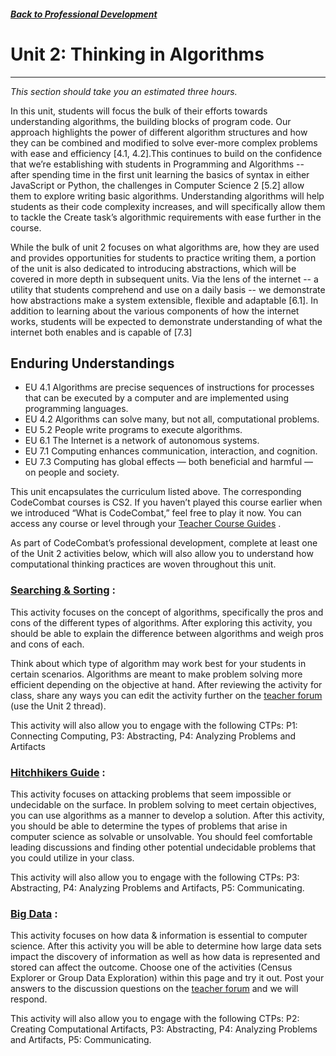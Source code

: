 ##### [Back to Professional Development](/apcsp/professional-development) 
# Unit 2: Thinking in Algorithms
-----
*This section should take you an estimated three hours.*

In this unit, students will focus the bulk of their efforts towards understanding algorithms, the building blocks of program code. Our approach highlights the power of different algorithm structures and how they can be combined and modified to solve ever-more complex problems with ease and efficiency [4.1, 4.2].This continues to build on the confidence that we’re establishing with students in Programming and Algorithms -- after spending time in the first unit learning the basics of syntax in either JavaScript or Python, the challenges in Computer Science 2 [5.2] allow them to explore writing basic algorithms. Understanding algorithms will help students as their code complexity increases, and will specifically allow them to tackle the Create task’s algorithmic requirements with ease further in the course. 

While the bulk of unit 2 focuses on what algorithms are, how they are used and provides opportunities for students to practice writing them, a portion of the unit is also dedicated to introducing abstractions, which will be covered in more depth in subsequent units. Via the lens of the internet -- a utility that students comprehend and use on a daily basis -- we demonstrate how abstractions make a system extensible, flexible and adaptable [6.1]. In addition to learning about the various components of how the internet works, students will be expected to demonstrate understanding of what the internet both enables and is capable of [7.3]

## Enduring Understandings
- EU 4.1 Algorithms are precise sequences of instructions for processes that can be executed by a computer and are implemented using programming languages.
- EU 4.2 Algorithms can solve many, but not all, computational problems.
- EU 5.2 People write programs to execute algorithms.
- EU 6.1 The Internet is a network of autonomous systems.
- EU 7.1 Computing enhances communication, interaction, and cognition.
- EU 7.3 Computing has global effects — both beneficial and harmful — on people and society.


This unit encapsulates the curriculum listed above. The corresponding CodeCombat courses is CS2. If you haven’t played this course earlier when we introduced “What is CodeCombat,” feel free to play it now. You can access any course or level through your [Teacher Course Guides](https://codecombat.com/teachers/courses) . 

As part of CodeCombat’s professional development, complete at least one of the Unit 2 activities below, which will also allow you to understand how computational thinking practices are woven throughout this unit.

### [Searching & Sorting](https://codecombat.com/apcsp/markdown/apcsp-search-sort) : 
This activity focuses on the concept of algorithms, specifically the pros and cons of the different types of algorithms. After exploring this activity, you should be able to explain the difference between algorithms and weigh pros and cons of each.

Think about which type of algorithm may work best for your students in certain scenarios. Algorithms are meant to make problem solving more efficient depending on the objective at hand. After reviewing the activity for class, share any ways you can edit the activity further on the [teacher forum](https://groups.google.com/a/codecombat.com/forum/?hl=en#!forum/apcsp) (use the Unit 2 thread).

This activity will also allow you to engage with the following CTPs: P1: Connecting Computing, P3: Abstracting, P4: Analyzing Problems and Artifacts

### [Hitchhikers Guide](https://codecombat.com/apcsp/markdown/apcsp-hitchhikers-guide) : 
This activity focuses on attacking problems that seem impossible or undecidable on the surface. In problem solving to meet certain objectives, you can use algorithms as a manner to develop a solution.
After this activity, you should be able to determine the types of problems that arise in computer science as solvable or unsolvable. You should feel comfortable leading discussions and finding other potential undecidable problems that you could utilize in your class. 

This activity will also allow you to engage with the following CTPs: P3: Abstracting, P4: Analyzing Problems and Artifacts, P5: Communicating.

### [Big Data](https://codecombat.com/apcsp/markdown/apcsp-big-data) :
This activity focuses on how data & information is essential to computer science. After this activity you will be able to determine how large data sets impact the discovery of information as well as how data is represented and stored can affect the outcome.
Choose one of the activities (Census Explorer or Group Data Exploration) within this page and try it out. Post your answers to the discussion questions on the [teacher forum](https://groups.google.com/a/codecombat.com/forum/?hl=en#!forum/apcsp)  and we will respond.

This activity will also allow you to engage with the following CTPs: P2: Creating Computational Artifacts, P3: Abstracting, P4: Analyzing Problems and Artifacts, P5: Communicating.
